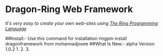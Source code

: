 # Dragon-Ring Web Framework
_It's very easy to create your own web-sites using [The Ring Programming Language](http://ring-lang.net)_

##Install:-
	Use this command for installation 
	ringpm install dragonframework from mohannadjosee
##What Is New:-
	alpha Version 1.0.2
		1.
		2.
		3.
